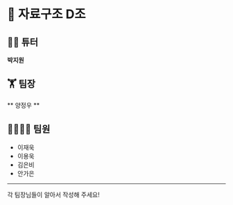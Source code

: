# 📝 자료구조 D조 
## 👨‍💻 튜터
**박지원**
## 🏋 팀장
** 양정우 **
## 👨‍👨‍👧‍👦 팀원</br>
* 이재욱</br>
* 이용욱</br>
* 김은비</br>
* 안가은</br>
-------------
각 팀장님들이 알아서 작성해 주세요!